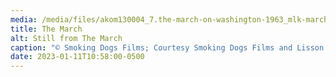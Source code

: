```yaml
---
media: /media/files/akom130004_7.the-march-on-washington-1963_mlk-marching-large.jpeg
title: The March
alt: Still from The March
caption: "© Smoking Dogs Films; Courtesy Smoking Dogs Films and Lisson Gallery. "
date: 2023-01-11T10:58:00-0500
---
```


